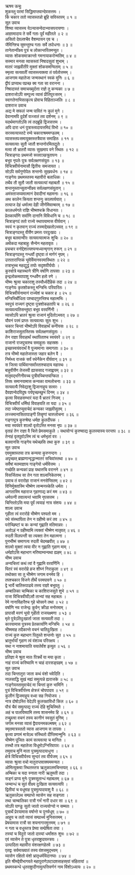 ऋषय ऊचुः  
शुकस्तु परमां सिद्धिमाप्तवान्देवसत्तमः ।  
किं चकार ततो व्यासस्तन्नो ब्रूहि सविस्तरम् ॥ १ ॥  
सूत उवाच  
शिष्या व्यासस्य येऽप्यासन्वेदाभ्यासपरायणाः ।  
आज्ञामादाय ते सर्वे गताः पूर्वं महीतले ॥ २ ॥  
असितो देवलश्चैव वैशम्पायन एव च ।  
जैमिनिश्च सुमन्तुश्च गताः सर्वे तपोधनाः ॥ ३ ॥  
तानेतान्वीक्ष्य पुत्रं च लोकान्तरितमप्युत ।  
व्यासः शोकसमाक्रान्तो गमनायाकरोन्मतिम् ॥ ४ ॥  
सस्मार मनसा व्यासस्तां निषादसुतां शुभाम् ।  
मातरं जाह्नवीतीरे मुक्तां शोकसमन्विताम् ॥ ५ ॥  
स्मृत्वा सत्यवतीं व्यासस्त्यक्त्वा तं पर्वतोत्तमम् ।  
आजगाम महातेजा जन्मस्थानं स्वकं मुनिः ॥ ६ ॥  
द्वीपं प्राप्याथ पप्रच्छ क्व गता सा वरानना ।  
निषादास्तं समाचख्युर्दत्ता राज्ञे तु कन्यका ॥ ७ ॥  
दाशराजोऽपि सम्पूज्य व्यासं प्रीतिपुरःसरम् ।  
स्वागतेनाभिसत्कृत्य प्रोवाच विहिताञ्जलिः ॥ ८ ॥  
दाशराज उवाच  
अद्य मे सफलं जन्म पावितं नः कुलं मुने ।  
देवानामपि दुर्दर्शं यज्जातं तव दर्शनम् ॥ ९ ॥  
यदर्थमागतोऽसि त्वं तद्‌ब्रूहि द्विजसत्तम ।  
अपि दारा धनं पुत्रास्त्वदायत्तमिदं विभो ॥ १० ॥  
सरस्वत्यास्तटे रम्ये चकाराश्रममण्डलम् ।  
व्यासस्तपःसमायुक्तस्तत्रैवास समाहितः ॥ ११ ॥  
सत्यवत्याः सुतौ जातौ शन्तनोरमितद्युतेः ।  
मत्वा तौ भ्रातरौ व्यासः सुखमाप वने स्थितः ॥ १२ ॥  
चित्राङ्गदः प्रथमजो रूपवाञ्छत्रुतापनः ।  
बभूव नृपतेः पुत्रः सर्वलक्षणसंयुतः ॥ १३ ॥  
विचित्रवीर्यनामासौ द्वितीयः समजायत ।  
सोऽपि सर्वगुणोपेतः शन्तनोः सुखवर्धनः ॥ १४ ॥  
गाङ्गेयः प्रथमस्तस्य महावीरो बलाधिकः ।  
तथैव तौ सुतौ जातौ सत्यवत्यां महाबलौ ॥ १५ ॥  
शन्तनुस्तान्सुतान्वीक्ष्य सर्वलक्षणसंयुतान् ।  
अमंस्ताजय्यमात्मानं देवादीनां महामनाः ॥ १६ ॥  
अथ कालेन कियता शन्तनुः कालपर्ययात् ।  
तत्याज देहं धर्मात्मा देही जीर्णमिवाम्बरम् ॥ १७ ॥  
कालधर्मगते राज्ञि भीष्मश्चक्रे विधानतः ।  
प्रेतकार्याणि सर्वाणि दानानि विविधानि च ॥ १८ ॥  
चित्राङ्गदं ततो राज्ये स्थापयामास वीर्यवान् ।  
स्वयं न कृतवान् राज्यं तस्माद्देवव्रतोऽभवत् ॥ १९ ॥  
चित्राङ्गदस्तु वीर्येण प्रमत्तः परदुःखदः ।  
बभूव बलवान्वीरः सत्यवत्यात्मजः शुचिः ॥ २० ॥  
अथैकदा महाबाहुः सैन्येन महतावृतः ।  
प्रचचार वनोद्देशात्पश्यन्वध्यान्मृगान् रुरून् ॥ २१ ॥  
चित्राङ्गदस्तु गन्धर्वो दृष्ट्वा तं मार्गगं नृपम् ।  
उत्ततारान्तिकं भूमेर्विमानवरमास्थितः ॥ २२ ॥  
तत्राभूच्च महद्युद्धं तयोः सदृशवीर्ययोः ।  
कुरुक्षेत्रे महास्थाने त्रीणि वर्षाणि तापसाः ॥ २३ ॥  
इन्द्रलोकमवापाशु गन्धर्वेण हतो रणे ।  
भीष्मः श्रुत्वा चकाराशु तस्यौर्ध्वदैहिकं तदा ॥ २४ ॥  
गाङ्गेयः कृतशोकस्तु मन्त्रिभिः परिवारितः ।  
विचित्रवीर्यनामानं राज्येशं च चकार ह ॥ २५ ॥  
मन्त्रिभिर्बोधिता पश्चाद्‌गुरुभिश्च महात्मभिः ।  
स्वपुत्रं राज्यगं दृष्ट्वा पुत्रशोकहतापि च ॥ २६ ॥  
सत्यवत्यतिसन्तुष्टा बभूव वरवर्णिनी ।  
व्यासोऽपि भ्रातरं श्रुत्वा राजानं मुदितोऽभवत् ॥ २७ ॥  
यौवनं परमं प्राप्तः सत्यवत्याः सुतः शुभः ।  
चकार चिन्तां भीष्मोऽपि विवाहार्थं कनीयसः ॥ २८ ॥  
काशिराजसुतास्तिस्रः सर्वलक्षणसंयुताः ।  
तेन राज्ञा विवाहार्थं स्थापिताश्च स्वयंवरे ॥ २९ ॥  
राजानो राजपुत्राश्च समाहूताः सहस्रशः ।  
इच्छास्वयंवरार्थं वै पूज्यमानाः समागताः ॥ ३० ॥  
तत्र भीष्मो महातेजास्ता जहार बलेन वै ।  
निर्मथ्य राजकं सर्वं रथेनैकेन वीर्यवान् ॥ ३१ ॥  
स जित्वा पार्थिवान्सर्वांस्ताश्चादाय महारथः ।  
बाहुवीर्येण तेजस्वी ह्याससाद गजाह्वयम् ॥ ३२ ॥  
मातृवद्‌भगिनीवच्च पुत्रीवच्चिन्तयन्किल ।  
तिस्रः समानयामास कन्यका वामलोचनाः ॥ ३३ ॥  
सत्यवत्यै निवेद्याशु द्विजानाहूय सत्वरः ।  
दैवज्ञान्वेदविदुषः पर्यपृच्छच्छुभं दिनम् ॥ ३४ ॥  
कृत्वा विवाहसम्भारं यदा वै भ्रातरं निजम् ।  
विचित्रवीर्यं धर्मिष्ठं विवाहयति ता यदा ॥ ३५ ॥  
तदा ज्येष्ठाप्युवाचेदं कन्यका जाह्नवीसुतम् ।  
लज्जमानासितापाङ्गी तिसॄणां चारुलोचना ॥ ३६ ॥  
गङ्गापुत्र कुरुश्रेष्ठ धर्मज्ञ कुलदीपक ।  
मया स्वयंवरे शाल्वो वृतोऽस्ति मनसा नृपः ॥ ३७ ॥  
वृताहं तेन राज्ञा वै चित्ते प्रेमसमाकुले ।
यथायोग्यं कुरुष्वाद्य कुलस्यास्य परन्तप ॥ ३८ ॥  
तेनाहं वृतपूर्वाऽस्मि त्वं च धर्मभृतां वरः ।  
बलवानसि गाङ्गेय यथेच्छसि तथा कुरु ॥ ३९ ॥  
सूत उवाच  
एवमुक्तस्तया तत्र कन्यया कुरुनन्दनः ।  
अपृच्छत् ब्राह्मणान्वृद्धान्मातरं सचिवांस्तथा ॥ ४० ॥  
सर्वेषां मतमाज्ञाय गाङ्गेयो धर्मवित्तमः ।  
गच्छेति कन्यकां प्राह यथारुचि वरानने ॥ ४१ ॥  
विसर्जिताथ सा तेन गता शाल्वनिकेतनम् ।  
उवाच तं वरारोहा राजानं मनसेप्सितम् ॥ ४२ ॥  
विनिर्मुक्तास्मि भीष्मेण त्वन्मनस्केति धर्मतः ।  
आगतास्मि महाराज गृहाणाद्य करं मम ॥ ४३ ॥  
धर्मपत्नी तवात्यन्तं भवामि नृपसत्तम ।  
चिन्तितोऽसि मया पूर्वं त्वयाहं नात्र संशयः ॥ ४४ ॥  
शाल्व उवाच  
गृहीता त्वं वरारोहे भीष्मेण पश्यतो मम ।  
रथे संस्थापिता तेन न ग्रहीष्ये करं तव ॥ ४५ ॥  
परोच्छिष्टां च कः कन्यां गृह्णाति मतिमान्नरः ।  
अतोऽहं न ग्रहीष्यामि त्यक्तां भीष्मेण मातृवत् ॥ ४६ ॥  
रुदती विलपन्ती सा त्यक्ता तेन महात्मना ।  
पुनर्भीष्मं समागत्य रुदती चेदमब्रवीत् ॥ ४७ ॥  
शाल्वो मुक्तां त्वया वीर न गृह्णाति गृहाण माम् ।  
धर्मज्ञोऽसि महाभाग मरिष्याम्यन्यथा ह्यहम् ॥ ४८ ॥  
भीष्म उवाच  
अन्यचित्तां कथं त्वां वै गृह्णामि वरवर्णिनि ।  
पितरं स्वं वरारोहे व्रज शीघ्नं निराकुला ॥ ४९ ॥  
तथोक्ता सा तु भीष्मेण जगाम वनमेव हि ।  
तपश्चकार विजने तीर्थे परमपावने ॥ ५० ॥  
द्वे भार्ये चातिरूपाढ्ये तस्य राज्ञो बभूवतुः ।  
अम्बालिका चाम्बिका च काशिराजसुते शुभे ॥ ५१ ॥  
राजा विचित्रवीर्योऽसौ ताभ्यां सह महाबलः ।  
रेमे नानाविहारैश्च गृहे चोपवने तथा ॥ ५२ ॥  
वर्षाणि नव राजेन्द्रः कुर्वन् क्रीडा मनोरमाम् ।  
प्रापासौ मरणं भूयो गृहीतो राजयक्ष्मणा ॥ ५३ ॥  
मृते पुत्रेऽतिदुःखार्ता जाता सत्यवती तदा ।  
कारयामास पुत्रस्य प्रेतकार्याणि मन्त्रिभिः ॥ ५४ ॥  
भीष्ममाह तदैकान्ते वचनं चातिदुःखिता ।  
राज्यं कुरु महाभाग पितुस्ते शन्तनोः सुत ॥ ५५ ॥  
भ्रातुर्भार्यां गृहाण त्वं वंशञ्च परिरक्षय ।  
यथा न नाशमायाति ययातेर्वंश इत्युत ॥ ५६ ॥  
भीष्म उवाच  
प्रतिज्ञा मे श्रुता मातः पित्रर्थे या मया कृता ।  
नाहं राज्यं करिष्यामि न चाहं दारसङ्ग्रहम् ॥ ५७ ॥  
सूत उवाच  
तदा चिन्तातुरा जाता कथं वंशो भवेदिति ।  
नालसाद्धि सुखं मह्यं समुत्पन्ने ह्यराजके ॥ ५८ ॥  
गाङ्गेयस्तामुवाचेदं मा चिन्तां कुरु भामिनि ।  
पुत्रं विचित्रवीर्यस्य क्षेत्रजं चोपपादय ॥ ५९ ॥  
कुलीनं द्विजमाहूय वध्वा सह नियोजय ।  
नात्र दोषोऽस्ति वेदेऽपि कुलरक्षाविधौ किल ॥ ६० ॥  
पौत्रं चैवं समुत्पाद्य राज्यं देहि शुचिस्मिते ।  
अहं च पालयिष्यामि तस्य शासनमेव हि ॥ ६१ ॥  
तच्छ्रुत्वा वचनं तस्य कानीनं स्वसुतं मुनिम् ।  
जगाम मनसा व्यासं द्वैपायनमकल्मषम् ॥ ६२ ॥  
स्मृतमात्रस्ततो व्यास आजगाम स तापसः ।  
कृत्वा प्रणामं मात्रेऽथ संस्थितो दीप्तिमान्मुनिः ॥ ६३ ॥  
भीष्मेण पूजितः कामं सत्यवत्या च मानितः ।  
तस्थौ तत्र महातेजा विधूमोऽग्निरिवापरः ॥ ६४ ॥  
तमुवाच मुनिं माता पुत्रमुत्पादयाधुना ।  
क्षेत्रे विचित्रवीर्यस्य सुन्दरं तव वीर्यजम् ॥ ६५ ॥  
व्यासः श्रुत्वा वचो मातुराप्तवाक्यममन्यत ।  
ओमित्युक्त्वा स्थितस्तत्र ऋतुकालमचिन्तयत् ॥ ६६ ॥  
अम्बिका च यदा स्नाता नारी ऋतुमती तदा ।  
सङ्गं प्राप्य मुनेः पुत्रमसूतान्धं महाबलम् ॥ ६७ ॥  
जन्मान्धं च सुतं वीक्ष्य दुःखिता सत्यवत्यपि ।  
द्वितीयां च वधूमाह पुत्रमुत्पादयाशु वै ॥ ६८ ॥  
ऋतुकालेऽथ सम्प्राप्ते व्यासेन सह सङ्गता ।  
तथा चाम्बालिका रात्रौ गर्भं नारी दधार सा ॥ ६९ ॥  
सोऽपि पाण्डुः सुतो जातो राज्ययोग्यो न सम्मतः ।  
पुत्रार्थे प्रेरयामास वर्षान्ते च पुनर्वधूम् ॥ ७० ॥  
आहूय च ततो व्यासं सम्प्रार्थ्य मुनिसत्तमम् ।  
प्रेषयामास रात्रौ सा शयनागारमुत्तमम् ॥ ७१ ॥  
न गता च वधूस्तत्र प्रेष्या सम्प्रेषिता तया ।  
तस्यां च विदुरो जातो दास्यां धर्मांशतः शुभः ॥ ७२ ॥  
एवं व्यासेन ते पुत्रा धृतराष्ट्रादयस्त्रयः ।  
उत्पादिता महावीरा वंशरक्षणहेतवे ॥ ७३ ॥  
एतद्वः सर्वमाख्यातं तस्य वंशसमुद्‌भवम् ।  
व्यासेन रक्षितो वंशो भ्रातृधर्मविदानघाः ॥ ७४ ॥  
इति श्रीमद्देवीभागवते महापुराणेऽष्टादशसाहस्र्यां संहितायां ॥  
प्रथमस्कन्धे धृतराष्ट्रादीनामुत्पत्तिवर्णनं नाम विंशोऽध्यायः ॥ २० ॥
